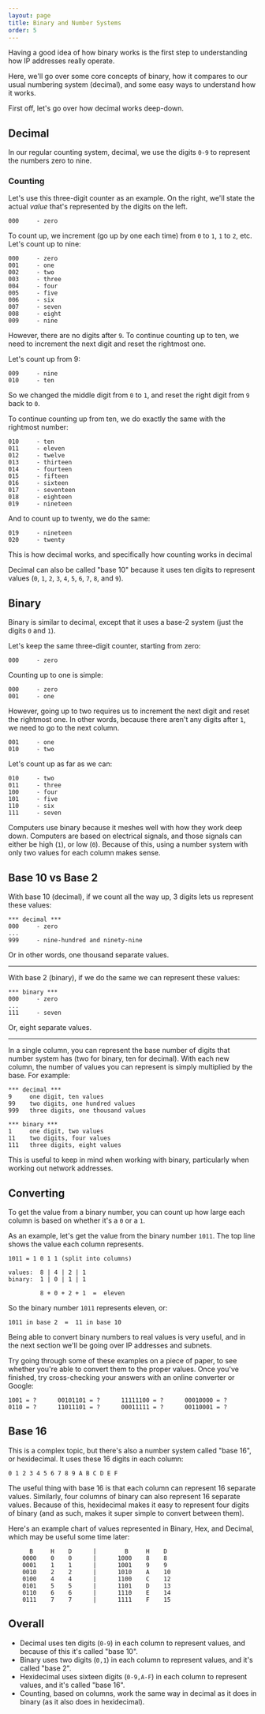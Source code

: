 ```yaml
---
layout: page
title: Binary and Number Systems
order: 5
---
```

Having a good idea of how binary works is the first step to understanding how IP addresses really operate.

Here, we'll go over some core concepts of binary, how it compares to our usual numbering system (decimal), and some easy ways to understand how it works.

First off, let's go over how decimal works deep-down.


## Decimal

In our regular counting system, decimal, we use the digits `0-9` to represent the numbers zero to nine.


### Counting

Let's use this three-digit counter as an example. On the right, we'll state the actual _value_ that's represented by the digits on the left.

    000     - zero

To count up, we increment (go up by one each time) from `0` to `1`, `1` to `2`, etc. Let's count up to nine:

    000     - zero
    001     - one
    002     - two
    003     - three
    004     - four
    005     - five
    006     - six
    007     - seven
    008     - eight
    009     - nine

However, there are no digits after `9`. To continue counting up to ten, we need to increment the next digit and reset the rightmost one.

Let's count up from 9:

    009     - nine
    010     - ten

So we changed the middle digit from `0` to `1`, and reset the right digit from `9` back to `0`.

To continue counting up from ten, we do exactly the same with the rightmost number:

    010     - ten
    011     - eleven
    012     - twelve
    013     - thirteen
    014     - fourteen
    015     - fifteen
    016     - sixteen
    017     - seventeen
    018     - eighteen
    019     - nineteen

And to count up to twenty, we do the same:

    019     - nineteen
    020     - twenty

This is how decimal works, and specifically how counting works in decimal

Decimal can also be called "base 10" because it uses ten digits to represent values (`0`, `1`, `2`, `3`, `4`, `5`, `6`, `7`, `8`, and `9`).


## Binary

Binary is similar to decimal, except that it uses a base-2 system (just the digits `0` and `1`).

Let's keep the same three-digit counter, starting from zero:

    000     - zero

Counting up to one is simple:

    000     - zero
    001     - one

However, going up to two requires us to increment the next digit and reset the rightmost one. In other words, because there aren't any digits after `1`, we need to go to the next column.

    001     - one
    010     - two

Let's count up as far as we can:

    010     - two
    011     - three
    100     - four
    101     - five
    110     - six
    111     - seven

Computers use binary because it meshes well with how they work deep down. Computers are based on electrical signals, and those signals can either be high (`1`), or low (`0`). Because of this, using a number system with only two values for each column makes sense.


## Base 10 vs Base 2

With base 10 (decimal), if we count all the way up, 3 digits lets us represent these values:

    *** decimal ***
    000     - zero
    ...
    999     - nine-hundred and ninety-nine

Or in other words, one thousand separate values.

---

With base 2 (binary), if we do the same we can represent these values:

    *** binary ***
    000     - zero
    ...
    111     - seven

Or, eight separate values.

---

In a single column, you can represent the base number of digits that number system has (two for binary, ten for decimal). With each new column, the number of values you can represent is simply multiplied by the base. For example:

    *** decimal ***
    9     one digit, ten values
    99    two digits, one hundred values
    999   three digits, one thousand values

    *** binary ***
    1     one digit, two values
    11    two digits, four values
    111   three digits, eight values

This is useful to keep in mind when working with binary, particularly when working out network addresses.


## Converting 

To get the value from a binary number, you can count up how large each column is based on whether it's a `0` or a `1`.

As an example, let's get the value from the binary number `1011`. The top line shows the value each column represents.

    1011 = 1 0 1 1 (split into columns)

    values:  8 | 4 | 2 | 1
    binary:  1 | 0 | 1 | 1

             8 + 0 + 2 + 1  =  eleven

So the binary number `1011` represents eleven, or:

    1011 in base 2  =  11 in base 10

Being able to convert binary numbers to real values is very useful, and in the next section we'll be going over IP addresses and subnets.

Try going through some of these examples on a piece of paper, to see whether you're able to convert them to the proper values. Once you've finished, try cross-checking your answers with an online converter or Google:

    1001 = ?      00101101 = ?      11111100 = ?      00010000 = ?
    0110 = ?      11011101 = ?      00011111 = ?      00110001 = ?


## Base 16

This is a complex topic, but there's also a number system called "base 16", or hexidecimal. It uses these 16 digits in each column:

    0 1 2 3 4 5 6 7 8 9 A B C D E F

The useful thing with base 16 is that each column can represent 16 separate values. Similarly, four columns of binary can also represent 16 separate values. Because of this, hexidecimal makes it easy to represent four digits of binary (and as such, makes it super simple to convert between them).

Here's an example chart of values represented in Binary, Hex, and Decimal, which may be useful some time later:

          B     H    D      |        B     H    D
        0000    0    0      |      1000    8    8
        0001    1    1      |      1001    9    9
        0010    2    2      |      1010    A    10
        0100    4    4      |      1100    C    12
        0101    5    5      |      1101    D    13
        0110    6    6      |      1110    E    14
        0111    7    7      |      1111    F    15


## Overall

* Decimal uses ten digits (`0-9`) in each column to represent values, and because of this it's called "base 10".
* Binary uses two digits (`0,1`) in each column to represent values, and it's called "base 2".
* Hexidecimal uses sixteen digits (`0-9,A-F`) in each column to represent values, and it's called "base 16".
* Counting, based on columns, work the same way in decimal as it does in binary (as it also does in hexidecimal).
